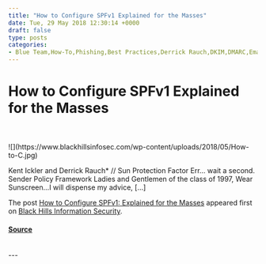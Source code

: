 ```yaml
---
title: "How to Configure SPFv1 Explained for the Masses"
date: Tue, 29 May 2018 12:30:14 +0000
draft: false
type: posts
categories: 
- Blue Team,How-To,Phishing,Best Practices,Derrick Rauch,DKIM,DMARC,Email,Filtering,Kent Ickler,Marketing,phishing,Sender Policy Framework,Spam,SPF
---
```

# How to Configure SPFv1 Explained for the Masses

<br/>

<br/>
![](https://www.blackhillsinfosec.com/wp-content/uploads/2018/05/How-to-C.jpg)

Kent Ickler and Derrick Rauch\* // Sun Protection Factor Err… wait a second. Sender Policy Framework Ladies and Gentlemen of the class of 1997, Wear Sunscreen…I will dispense my advice, \[…\]

The post [How to Configure SPFv1: Explained for the Masses](https://www.blackhillsinfosec.com/how-to-configure-spfv1-explained-for-the-masses/) appeared first on [Black Hills Information Security](https://www.blackhillsinfosec.com).

#### [Source](https://www.blackhillsinfosec.com/how-to-configure-spfv1-explained-for-the-masses/)

<br/>
---
